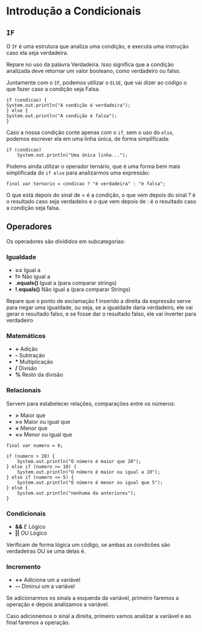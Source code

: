 # Introdução a Condicionais

## `IF`

O `IF` é uma estrutura que analiza uma condição, e executa uma instrução caso ela seja verdadeira.

Repare no uso da palavra Verdadeira. Isso significa que a condição analizada deve retornar um valor booleano, como verdadeiro ou falso.

Juntamente com o `IF`, podemos utilizar o `ELSE`, que vai dizer ao código o que fazer caso a condição seja Falsa.

```
if (condicao) {
System.out.println("A condição é verdadeira");
} else {
System.out.println("A condição é falsa");
}
```

Caso a nossa condição conte apenas com o `if`, sem o uso do `else`, podemos escrever ela em uma linha única, de forma simplificada:

```
if (condicao)
    System.out.println("Uma única linha...");
```

Podems ainda utilizar o operador ternário, que é uma forma bem mais simplificada do `if else` para analizarmos uma expressão:

```
final var ternario = condicao ? "é verdadeira" : "é falsa";
```

O que está depois do sinal de = é a condição, o que vem depois do sinal ? é o resultado caso seja verdadeiro e o que vem depois de : é o resultado caso a condição seja falsa.

## Operadores

Os operadores são divididos em subcategorias:

### Igualdade

* **==** Igual a
* **!=** Não igual a
* **.equals()** Igual a (para comparar strings)
* **!.equals()** Não igual a (para comparar Strings)

Repare que o ponto de exclamação **!** inserido a direita da expressão serve para negar uma igualdade, ou seja, se a igualdade daria verdadeiro, ele vai gerar o resultado falso, e se fosse dar o resultado falso, ele vai inverter para verdadeiro

### Matemáticos

* **+** Adição
* **-** Subtração
* __*__ Multiplicação
* **/** Divisão
* **%** Resto da divisão

### Relacionais

Servem para estabelecer relações, comparações entre os números:

* **>** Maior que
* **>=** Maior ou igual que
* **<** Menor que
* **<=** Menor ou igual que

```
final var numero = 6;

if (numero > 20) {
    System.out.println("O número é maior que 20");
} else if (numero >= 10) {
    System.out.println("O número é maior ou igual a 10");
} else if (numero <= 5) {
    System.out.println("O número é menor ou igual que 5");
} else {
    System.out.println("nenhuma da anteriores");
}
```

### Condicionais

* **&&** *E* Lógico
* **||** *OU* Lógico

Verificam de forma lógica um código, se ambas as condicões são verdadeiras OU se uma delas é.

### Incremento

* **++** Adiciona um a variável
* **--** Diminui um a variável

Se adicionarmos os sinais a esquerda da variável, primeiro faremos a operação e depois analizamos a variável.

Caso adicionemos o sinal a direita, primeiro vamos analizar a variável e ao final faremos a operação.